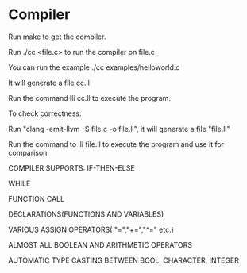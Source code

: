 # Compiler

Run make to get the compiler.

Run ./cc <file.c> to run the compiler on file.c

You can run the example ./cc examples/helloworld.c

It will generate a file cc.ll

Run the command lli cc.ll to execute the program.

To check correctness:

Run "clang -emit-llvm -S file.c -o file.ll", it will generate a file "file.ll"

Run the command to lli file.ll to execute the program and use it for comparison.

COMPILER SUPPORTS:
IF-THEN-ELSE

WHILE

FUNCTION CALL

DECLARATIONS(FUNCTIONS AND VARIABLES)

VARIOUS ASSIGN OPERATORS( "=","+=","^=" etc.)

ALMOST ALL BOOLEAN AND ARITHMETIC OPERATORS

AUTOMATIC TYPE CASTING BETWEEN BOOL, CHARACTER, INTEGER

